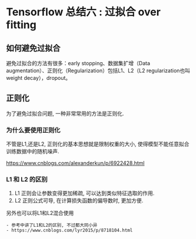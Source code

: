 # Tensorflow 总结六 : 过拟合 over fitting

## 如何避免过拟合

避免过拟合的方法有很多：early stopping、数据集扩增（Data augmentation）、正则化（Regularization）包括L1、L2（L2 regularization也叫weight decay），dropout。

## 正则化

为了避免过拟合问题, 一种非常常用的方法是正则化.

### 为什么要使用正则化

不管是L1,还是L2, 正则化的基本思想就是限制权重的大小, 使得模型不能任意拟合训练数据中的随机噪声.

https://www.cnblogs.com/alexanderkun/p/6922428.html

### L1 和 L2 的区别

1. L1 正则会让参数变得更加稀疏, 可以达到类似特征选取的作用. 
2. L2 正则公式可导, 在计算损失函数的偏导数时, 更加方便.

另外也可以将L1和L2混合使用

	- 参考中讲了L1和L2的区别, 不过都大同小异
	- https://www.cnblogs.com/lyr2015/p/8718104.html



